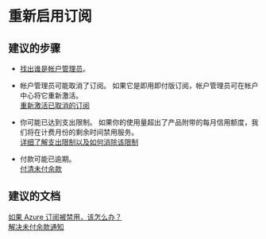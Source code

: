 <properties
    pageTitle="重新启用订阅"
    description="重新启用订阅"
    service="azure-subscription-management"
    resource="subscription-management"
    authors="jlian"
    displayOrder=""
    selfHelpType="generic"
    supportTopicIds="32454933"
    resourceTags=""
    productPesIds="15660"
    cloudEnvironments="public"
/>


# <a name="re-enable-a-subscription"></a>重新启用订阅

## <a name="recommended-steps"></a>**建议的步骤**

* [找出谁是帐户管理员](https://docs.microsoft.com/azure/billing-subscription-transfer#whoisaa)。

* 帐户管理员可能取消了订阅。 如果它是即用即付版订阅，帐户管理员可在帐户中心将它重新激活。 <br>
[重新激活已取消的订阅](https://docs.microsoft.com/azure/billing-subscription-become-disable#the-subscription-was-canceled-by-the-account-administrator)

* 你可能已达到支出限制。 如果你的使用量超出了产品附带的每月信用额度，我们将在计费月份的剩余时间禁用服务。<br>
[详细了解支出限制以及如何消除该限制](https://azure.microsoft.com/pricing/spending-limits/)

* 付款可能已逾期。<br>
[付清未付余款](https://azure.microsoft.com/documentation/articles/billing-azure-subscription-past-due-balance/)

## <a name="recommended-documents"></a>**建议的文档**

[如果 Azure 订阅被禁用，该怎么办？](https://azure.microsoft.com/documentation/articles/billing-subscription-become-disable/)<br>
[解决未付余款通知](https://azure.microsoft.com/documentation/articles/billing-azure-subscription-past-due-balance/)

